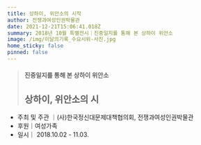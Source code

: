 ```yaml
---
title: 상하이, 위안소의 시작
author: 전쟁과여성인권박물관
date: 2021-12-21T15:06:41.018Z
summary: 2018년 10월 특별전시｜진중일지를 통해 본 상하이 위안소
image: /img/이달의기록_수요시위-사진.jpg
home_sticky: false
pinned: false
---
```

> #### 진중일지를 통해 본 상하이 위안소
>
> ## 상하이, 위안소의 시

* 주최 및 주관 ｜(사)한국정신대문제대책협의회, 전쟁과여성인권박물관
* 후원｜여성가족
* 일시｜ 2018.10.02 - 11.03.